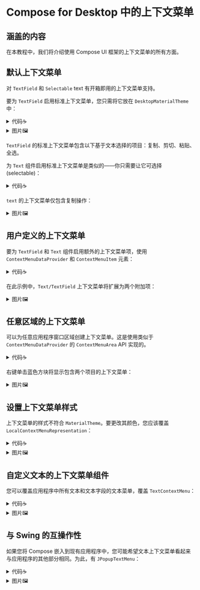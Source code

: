 # Compose for Desktop 中的上下文菜单

## 涵盖的内容

在本教程中，我们将介绍使用 Compose UI 框架的上下文菜单的所有方面。

## 默认上下文菜单

对 `TextField` 和 `Selectable` text 有开箱即用的上下文菜单支持。

要为 `TextField` 启用标准上下文菜单，您只需将它放在 `DesktopMaterialTheme` 中：

<details><summary>代码☕️</summary>

```kotlin
import androidx.compose.material.Text
import androidx.compose.material.TextField
import androidx.compose.runtime.mutableStateOf
import androidx.compose.runtime.remember
import androidx.compose.ui.window.singleWindowApplication

fun main() = singleWindowApplication(title = "Context menu") {
    val text = remember { mutableStateOf("Hello!") }
    TextField(
        value = text.value,
        onValueChange = { text.value = it },
        label = { Text(text = "Input") }
    )
}
```

</details>

<details><summary>图片🖼️</summary>

![context-menu-textfield](https://user-images.githubusercontent.com/5963351/190021028-c207164d-df04-4294-ad8f-da3106c16fb6.png)

</details>

`TextField` 的标准上下文菜单包含以下基于文本选择的项目：复制、剪切、粘贴、全选。

为 `Text` 组件启用标准上下文菜单是类似的——你只需要让它可选择(selectable)：

<details><summary>代码☕️</summary><p>

```kotlin
import androidx.compose.foundation.text.selection.SelectionContainer
import androidx.compose.material.Text
import androidx.compose.ui.window.singleWindowApplication

fun main() = singleWindowApplication(title = "Context menu") {
    SelectionContainer {
        Text("Hello World!")
    }
}
```

</p></details>

`text` 的上下文菜单仅包含复制操作：

<details><summary>图片🖼️</summary>

![context-menu-text](https://user-images.githubusercontent.com/5963351/190020951-0cc539a2-f698-4e2b-bc20-9d4aa1b11c6f.png)

</details>

## 用户定义的上下文菜单

要为 `TextField` 和 `Text` 组件启用额外的上下文菜单项，使用 `ContextMenuDataProvider` 和 `ContextMenuItem` 元素：

<details><summary>代码☕️</summary><p>

```kotlin
import androidx.compose.foundation.ContextMenuDataProvider
import androidx.compose.foundation.ContextMenuItem
import androidx.compose.foundation.layout.Column
import androidx.compose.foundation.layout.Spacer
import androidx.compose.foundation.layout.height
import androidx.compose.foundation.text.selection.SelectionContainer
import androidx.compose.material.Text
import androidx.compose.material.TextField
import androidx.compose.runtime.mutableStateOf
import androidx.compose.runtime.remember
import androidx.compose.ui.Modifier
import androidx.compose.ui.unit.dp
import androidx.compose.ui.window.singleWindowApplication

fun main() = singleWindowApplication(title = "Context menu") {
    val text = remember { mutableStateOf("Hello!") }
    Column {
        ContextMenuDataProvider(
            items = {
                listOf(
                    ContextMenuItem("User-defined Action") {/*do something here*/ },
                    ContextMenuItem("Another user-defined action") {/*do something else*/ }
                )
            }
        ) {
            TextField(
                value = text.value,
                onValueChange = { text.value = it },
                label = { Text(text = "Input") }
            )

            Spacer(Modifier.height(16.dp))

            SelectionContainer {
                Text("Hello World!")
            }
        }
    }
}
```

</p></details>

在此示例中，`Text/TextField` 上下文菜单将扩展为两个附加项：

<details><summary>图片🖼️</summary>

![context-menu-user-defined](https://user-images.githubusercontent.com/5963351/190020831-9b87b191-a351-4f70-a726-d5a53577ad53.png)

</details>

## 任意区域的上下文菜单

可以为任意应用程序窗口区域创建上下文菜单。这是使用类似于 `ContextMenuDataProvider` 的 `ContextMenuArea` API 实现的。

<details><summary>代码☕️</summary><p>

```kotlin
import androidx.compose.foundation.ContextMenuArea
import androidx.compose.foundation.ContextMenuItem
import androidx.compose.foundation.background
import androidx.compose.foundation.layout.Box
import androidx.compose.foundation.layout.height
import androidx.compose.foundation.layout.width
import androidx.compose.ui.Modifier
import androidx.compose.ui.graphics.Color
import androidx.compose.ui.unit.dp
import androidx.compose.ui.window.singleWindowApplication

fun main() = singleWindowApplication(title = "Context menu") {
    ContextMenuArea(items = {
        listOf(
            ContextMenuItem("User-defined Action") {/*do something here*/},
            ContextMenuItem("Another user-defined action") {/*do something else*/}
        )
    }) {
        Box(modifier = Modifier.background(Color.Blue).height(100.dp).width(100.dp))
    }
}
```

</p></details>

右键单击蓝色方块将显示包含两个项目的上下文菜单：

<details><summary>图片🖼️</summary>

![contextMenuArea](https://user-images.githubusercontent.com/5963351/190020592-15e851f8-e356-413c-b5c3-225393712292.png)

</details>

## 设置上下文菜单样式

上下文菜单的样式不符合 `MaterialTheme`。要更改其颜色，您应该覆盖 `LocalContextMenuRepresentation`：

<details><summary>代码☕️</summary><p>

```kotlin
import androidx.compose.foundation.DarkDefaultContextMenuRepresentation
import androidx.compose.foundation.LightDefaultContextMenuRepresentation
import androidx.compose.foundation.LocalContextMenuRepresentation
import androidx.compose.foundation.isSystemInDarkTheme
import androidx.compose.foundation.layout.Box
import androidx.compose.foundation.layout.fillMaxSize
import androidx.compose.material.MaterialTheme
import androidx.compose.material.Surface
import androidx.compose.material.TextField
import androidx.compose.material.darkColors
import androidx.compose.material.lightColors
import androidx.compose.runtime.CompositionLocalProvider
import androidx.compose.runtime.getValue
import androidx.compose.runtime.mutableStateOf
import androidx.compose.runtime.remember
import androidx.compose.runtime.setValue
import androidx.compose.ui.Modifier
import androidx.compose.ui.window.singleWindowApplication

fun main() = singleWindowApplication {
    isSystemInDarkTheme()
    MaterialTheme(
        colors = if (isSystemInDarkTheme()) darkColors() else lightColors()
    ) {
        val contextMenuRepresentation = if (isSystemInDarkTheme()) {
            DarkDefaultContextMenuRepresentation
        } else {
            LightDefaultContextMenuRepresentation
        }
        CompositionLocalProvider(LocalContextMenuRepresentation provides contextMenuRepresentation) {
            Surface(Modifier.fillMaxSize()) {
                Box {
                    var value by remember { mutableStateOf("") }
                    TextField(value, { value = it })
                }
            }
        }
    }
}
```

</p></details>

<details><summary>图片🖼️</summary>

![context-menu-style](https://user-images.githubusercontent.com/5963351/190514663-d345a0ba-0b4c-4920-b6cd-743a753d7d83.png)

</details>

## 自定义文本的上下文菜单组件

您可以覆盖应用程序中所有文本和文本字段的文本菜单，覆盖 `TextContextMenu`：

<details><summary>代码☕️</summary><p>

```kotlin
import androidx.compose.foundation.ContextMenuDataProvider
import androidx.compose.foundation.ContextMenuItem
import androidx.compose.foundation.ContextMenuState
import androidx.compose.foundation.ExperimentalFoundationApi
import androidx.compose.foundation.layout.Column
import androidx.compose.foundation.text.LocalTextContextMenu
import androidx.compose.foundation.text.TextContextMenu
import androidx.compose.foundation.text.selection.SelectionContainer
import androidx.compose.material.Text
import androidx.compose.material.TextField
import androidx.compose.runtime.Composable
import androidx.compose.runtime.CompositionLocalProvider
import androidx.compose.runtime.getValue
import androidx.compose.runtime.mutableStateOf
import androidx.compose.runtime.remember
import androidx.compose.runtime.setValue
import androidx.compose.ui.awt.ComposePanel
import androidx.compose.ui.platform.LocalUriHandler
import androidx.compose.ui.text.AnnotatedString
import java.awt.Dimension
import java.net.URLEncoder
import java.nio.charset.Charset
import javax.swing.JFrame
import javax.swing.SwingUtilities

fun main() = SwingUtilities.invokeLater {
    val panel = ComposePanel()
    panel.setContent {
        CustomTextMenuProvider {
            Column {
                SelectionContainer {
                    Text("Hello, Compose!")
                }

                var text by remember { mutableStateOf("") }

                TextField(text, { text = it })
            }
        }
    }

    val window = JFrame()
    window.contentPane.add(panel)
    window.size = Dimension(800, 600)
    window.isVisible = true
}

@OptIn(ExperimentalFoundationApi::class)
@Composable
fun CustomTextMenuProvider(content: @Composable () -> Unit) {
    val textMenu = LocalTextContextMenu.current
    val uriHandler = LocalUriHandler.current
    CompositionLocalProvider(
        LocalTextContextMenu provides object : TextContextMenu {
            @Composable
            override fun Area(
                textManager: TextContextMenu.TextManager,
                state: ContextMenuState,
                content: @Composable () -> Unit
            ) {
                // Here we reuse the original TextContextMenu, but add an additional item to item on the bottom.
                ContextMenuDataProvider({
                    val shortText = textManager.selectedText.crop()
                    if (shortText.isNotEmpty()) {
                        val encoded = URLEncoder.encode(shortText, Charset.defaultCharset())
                        listOf(ContextMenuItem("Search $shortText") {
                            uriHandler.openUri("https://google.com/search?q=$encoded")
                        })
                    } else {
                        emptyList()
                    }
                }) {
                    textMenu.Area(textManager, state, content = content)
                }
            }
        },
        content = content
    )
}

private fun AnnotatedString.crop() = if (length <= 5) toString() else "${take(5)}..."
```

</p></details>

<details><summary>图片🖼️</summary>

![custom-text-context-menu](https://user-images.githubusercontent.com/5963351/190509388-92cff018-2880-4cfe-95c4-4c023ecac09d.png)

</details>

## 与 Swing 的互操作性

如果您将 Compose 嵌入到现有应用程序中，您可能希望文本上下文菜单看起来与应用程序的其他部分相同。为此，有 `JPopupTextMenu`：

<details><summary>代码☕️</summary><p>

```kotlin
import androidx.compose.foundation.ExperimentalFoundationApi
import androidx.compose.foundation.layout.Column
import androidx.compose.foundation.text.JPopupTextMenu
import androidx.compose.foundation.text.LocalTextContextMenu
import androidx.compose.foundation.text.selection.SelectionContainer
import androidx.compose.material.Text
import androidx.compose.material.TextField
import androidx.compose.runtime.Composable
import androidx.compose.runtime.CompositionLocalProvider
import androidx.compose.runtime.getValue
import androidx.compose.runtime.mutableStateOf
import androidx.compose.runtime.remember
import androidx.compose.runtime.setValue
import androidx.compose.ui.awt.ComposePanel
import androidx.compose.ui.platform.LocalLocalization
import java.awt.Color
import java.awt.Component
import java.awt.Dimension
import java.awt.Graphics
import java.awt.event.KeyEvent
import java.awt.event.KeyEvent.CTRL_DOWN_MASK
import java.awt.event.KeyEvent.META_DOWN_MASK
import javax.swing.Icon
import javax.swing.JFrame
import javax.swing.JMenuItem
import javax.swing.JPopupMenu
import javax.swing.KeyStroke.getKeyStroke
import javax.swing.SwingUtilities
import org.jetbrains.skiko.hostOs

fun main() = SwingUtilities.invokeLater {
    val panel = ComposePanel()
    panel.setContent {
        JPopupTextMenuProvider(panel) {
            Column {
                SelectionContainer {
                    Text("Hello, Compose!")
                }

                var text by remember { mutableStateOf("") }

                TextField(text, { text = it })
            }
        }
    }

    val window = JFrame()
    window.contentPane.add(panel)
    window.size = Dimension(800, 600)
    window.isVisible = true
}

@OptIn(ExperimentalFoundationApi::class)
@Composable
fun JPopupTextMenuProvider(owner: Component, content: @Composable () -> Unit) {
    val localization = LocalLocalization.current
    CompositionLocalProvider(
        LocalTextContextMenu provides JPopupTextMenu(owner) { textManager, items ->
            JPopupMenu().apply {
                textManager.cut?.also {
                    add(
                        swingItem(localization.cut, Color.RED, KeyEvent.VK_X, it)
                    )
                }
                textManager.copy?.also {
                    add(
                        swingItem(localization.copy, Color.GREEN, KeyEvent.VK_C, it)
                    )
                }
                textManager.paste?.also {
                    add(
                        swingItem(localization.paste, Color.BLUE, KeyEvent.VK_V, it)
                    )
                }
                textManager.selectAll?.also {
                    add(JPopupMenu.Separator())
                    add(
                        swingItem(localization.selectAll, Color.BLACK, KeyEvent.VK_A, it)
                    )
                }

                // Here we add other items that can be defined additionaly in the other places of the application via ContextMenuDataProvider
                for (item in items) {
                    add(
                        JMenuItem(item.label).apply {
                            addActionListener { item.onClick() }
                        }
                    )
                }
            }
        },
        content = content
    )
}

private fun swingItem(
    label: String,
    color: Color,
    key: Int,
    onClick: () -> Unit
) = JMenuItem(label).apply {
    icon = circleIcon(color)
    accelerator = getKeyStroke(key, if (hostOs.isMacOS) META_DOWN_MASK else CTRL_DOWN_MASK)
    addActionListener { onClick() }
}

private fun circleIcon(color: Color) = object : Icon {
    override fun paintIcon(c: Component?, g: Graphics, x: Int, y: Int) {
        g.create().apply {
            this.color = color
            translate(16, 2)
            fillOval(0, 0, 16, 16)
        }
    }

    override fun getIconWidth() = 16

    override fun getIconHeight() = 16
}
```

</p></details>

<details><summary>图片🖼️</summary>

![context-menu-by-swing](https://user-images.githubusercontent.com/5963351/191312702-f455ab2c-4c47-4e11-b615-fc67af1af3f9.png)

</details>